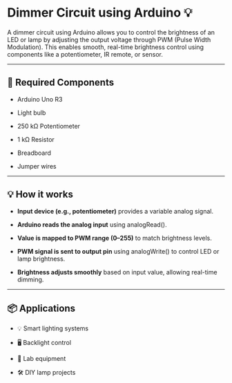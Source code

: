 # Dimmer Circuit using Arduino 💡

A dimmer circuit using Arduino allows you to control the brightness of an LED or lamp by adjusting the output voltage through PWM (Pulse Width Modulation). This enables smooth, real-time brightness control using components like a potentiometer, IR remote, or sensor.

---

## 🔧 Required Components

- Arduino Uno R3

- Light bulb

- 250 kΩ Potentiometer

- 1 kΩ Resistor

- Breadboard

- Jumper wires

---

## 💡 How it works

- **Input device (e.g., potentiometer)** provides a variable analog signal.

- **Arduino reads the analog input** using analogRead().

- **Value is mapped to PWM range (0–255)** to match brightness levels.

- **PWM signal is sent to output pin** using analogWrite() to control LED or lamp brightness.

- **Brightness adjusts smoothly** based on input value, allowing real-time dimming.

---

## 📦 Applications

- 💡 Smart lighting systems

- 🖥️ Backlight control

- 🧪 Lab equipment

- 🛠️ DIY lamp projects
